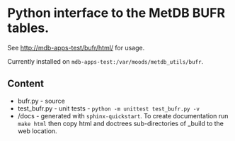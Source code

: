 # Python interface to the MetDB BUFR tables.

See [http://mdb-apps-test/bufr/html/](http://mdb-apps-test/bufr/html/) for usage.

Currently installed on `mdb-apps-test:/var/moods/metdb_utils/bufr`.

## Content 
  * bufr.py - source 
  * test_bufr.py - unit tests - `python -m unittest test_bufr.py -v`
  * /docs - generated with `sphinx-quickstart`.  To create documentation run `make html` then copy html and doctrees sub-directories of _build to the web location.
  
